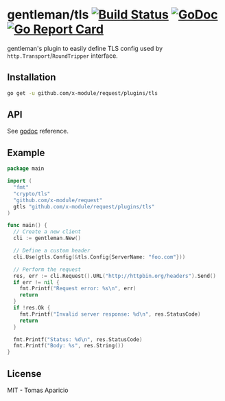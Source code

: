 # gentleman/tls [![Build Status](https://travis-ci.org/h2non/gentleman.png)](https://travis-ci.org/h2non/gentleman) [![GoDoc](https://godoc.org/github.com/h2non/gentleman/plugins/tls?status.svg)](https://godoc.org/github.com/h2non/gentleman/plugins/tls) [![Go Report Card](https://goreportcard.com/badge/github.com/h2non/gentleman)](https://goreportcard.com/report/github.com/h2non/gentleman)

gentleman's plugin to easily define TLS config used by `http.Transport`/`RoundTripper` interface.

## Installation

```bash
go get -u github.com/x-module/request/plugins/tls
```

## API

See [godoc](https://godoc.org/github.com/h2non/gentleman/plugins/tls) reference.

## Example

```go
package main

import (
  "fmt"
  "crypto/tls"
  "github.com/x-module/request"
  gtls "github.com/x-module/request/plugins/tls"
)

func main() {
  // Create a new client
  cli := gentleman.New()

  // Define a custom header
  cli.Use(gtls.Config(&tls.Config{ServerName: "foo.com"}))

  // Perform the request
  res, err := cli.Request().URL("http://httpbin.org/headers").Send()
  if err != nil {
    fmt.Printf("Request error: %s\n", err)
    return
  }
  if !res.Ok {
    fmt.Printf("Invalid server response: %d\n", res.StatusCode)
    return
  }

  fmt.Printf("Status: %d\n", res.StatusCode)
  fmt.Printf("Body: %s", res.String())
}
```

## License

MIT - Tomas Aparicio
